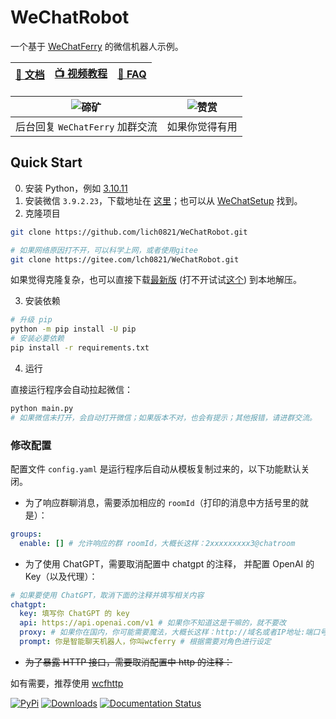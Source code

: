 # WeChatRobot
一个基于 [WeChatFerry](https://github.com/lich0821/WeChatFerry) 的微信机器人示例。

|[📖 文档](https://wechatferry.readthedocs.io/)|[📺 视频教程](https://mp.weixin.qq.com/s/APdjGyZ2hllXxyG_sNCfXQ)|[🙋 FAQ](https://mp.weixin.qq.com/s/vAGpn1C9stI8Xzt1hUJhLA)|
|:-:|:-:|:-:|

|![碲矿](https://raw.githubusercontent.com/lich0821/WeChatFerry/master/assets/TEQuant.jpg)|![赞赏](https://raw.githubusercontent.com/lich0821/WeChatFerry/master/assets/QR.jpeg)|
|:-:|:-:|
|后台回复 `WeChatFerry` 加群交流|如果你觉得有用|

## Quick Start
0. 安装 Python，例如 [3.10.11](https://www.python.org/ftp/python/3.10.11/python-3.10.11-amd64.exe)
1. 安装微信 `3.9.2.23`，下载地址在 [这里](https://github.com/lich0821/WeChatFerry/releases/download/v39.0.0/WeChatSetup-3.9.2.23.exe)；也可以从 [WeChatSetup](https://gitee.com/lch0821/WeChatSetup) 找到。
2. 克隆项目
```sh
git clone https://github.com/lich0821/WeChatRobot.git

# 如果网络原因打不开，可以科学上网，或者使用gitee
git clone https://gitee.com/lch0821/WeChatRobot.git
```

如果觉得克隆复杂，也可以直接下载[最新版](https://github.com/lich0821/WeChatRobot/releases/latest) (打不开试试[这个](https://gitee.com/lch0821/WeChatRobot/releases/latest)) 到本地解压。

3. 安装依赖
```sh
# 升级 pip
python -m pip install -U pip
# 安装必要依赖
pip install -r requirements.txt
```

4. 运行

直接运行程序会自动拉起微信：
```sh
python main.py
# 如果微信未打开，会自动打开微信；如果版本不对，也会有提示；其他报错，请进群交流。
```

### 修改配置
配置文件 `config.yaml` 是运行程序后自动从模板复制过来的，以下功能默认关闭。

* 为了响应群聊消息，需要添加相应的 `roomId`（打印的消息中方括号里的就是）：
```yaml
groups:
  enable: [] # 允许响应的群 roomId，大概长这样：2xxxxxxxxx3@chatroom
```

* 为了使用 ChatGPT，需要取消配置中 chatgpt 的注释， 并配置 OpenAI 的 Key（以及代理）：
```yaml
# 如果要使用 ChatGPT，取消下面的注释并填写相关内容
chatgpt:
  key: 填写你 ChatGPT 的 key
  api: https://api.openai.com/v1 # 如果你不知道这是干嘛的，就不要改
  proxy: # 如果你在国内，你可能需要魔法，大概长这样：http://域名或者IP地址:端口号
  prompt: 你是智能聊天机器人，你叫wcferry # 根据需要对角色进行设定
```

* ~~为了暴露 HTTP 接口，需要取消配置中 http 的注释：~~

如有需要，推荐使用 [wcfhttp](https://wechatferry.readthedocs.io/zh/latest/?badge=latest)

[![PyPi](https://img.shields.io/pypi/v/wcfhttp.svg)](https://pypi.python.org/pypi/wcfhttp) [![Downloads](https://static.pepy.tech/badge/wcfhttp)](https://pypi.python.org/pypi/wcfhttp) [![Documentation Status](https://readthedocs.org/projects/wechatferry/badge/?version=latest)](https://wechatferry.readthedocs.io/zh/latest/?badge=latest)
